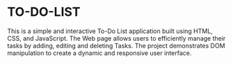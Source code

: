 # TO-DO-LIST
This is a simple and interactive To-Do List application built using HTML, CSS, and JavaScript. The Web page allows users to efficiently manage their tasks by adding, editing and deleting Tasks. The project demonstrates DOM manipulation to create a dynamic and responsive user interface.
